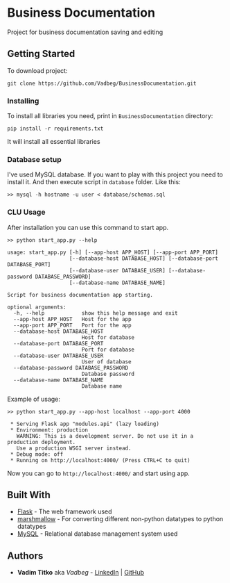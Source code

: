 # Business Documentation
Project for business documentation saving and editing

## Getting Started

To download project:
```
git clone https://github.com/Vadbeg/BusinessDocumentation.git
```


### Installing
To install all libraries you need, print in `BusinessDocumentation` directory: 

```
pip install -r requirements.txt
```

It will install all essential libraries

### Database setup

I've used MySQL database. If you want to play with this project you need to install it. 
And then execute script in `database` folder. Like this:

```
>> mysql -h hostname -u user < database/schemas.sql
```

### CLU Usage

After installation you can use this command to start app.

```
>> python start_app.py --help

usage: start_app.py [-h] [--app-host APP_HOST] [--app-port APP_PORT]
                    [--database-host DATABASE_HOST] [--database-port DATABASE_PORT] 
                    [--database-user DATABASE_USER] [--database-password DATABASE_PASSWORD] 
                    [--database-name DATABASE_NAME]

Script for business documentation app starting.

optional arguments:
  -h, --help            show this help message and exit
  --app-host APP_HOST   Host for the app
  --app-port APP_PORT   Port for the app
  --database-host DATABASE_HOST
                        Host for database
  --database-port DATABASE_PORT
                        Port for database
  --database-user DATABASE_USER
                        User of database
  --database-password DATABASE_PASSWORD
                        Database password
  --database-name DATABASE_NAME
                        Database name

```

Example of usage:

```
>> python start_app.py --app-host localhost --app-port 4000

 * Serving Flask app "modules.api" (lazy loading)
 * Environment: production
   WARNING: This is a development server. Do not use it in a production deployment.
   Use a production WSGI server instead.
 * Debug mode: off
 * Running on http://localhost:4000/ (Press CTRL+C to quit)
```

Now you can go to `http://localhost:4000/` and start using app.


## Built With

* [Flask](https://flask.palletsprojects.com/en/1.1.x/) - The web framework used
* [marshmallow](https://marshmallow.readthedocs.io/en/stable/) - For converting different non-python datatypes to python datatypes
* [MySQL](https://www.mysql.com) - Relational database management system used 


## Authors

* **Vadim Titko** aka *Vadbeg* - 
[LinkedIn](https://www.linkedin.com/in/vadtitko/) | 
[GitHub](https://github.com/Vadbeg/PythonHomework/commits?author=Vadbeg)
 
